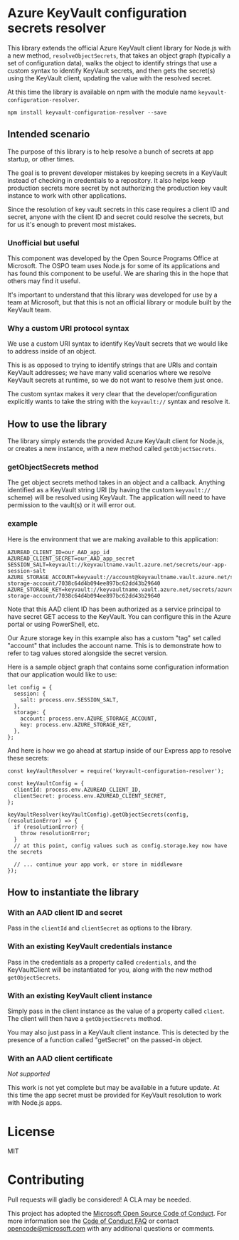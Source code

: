 # Azure KeyVault configuration secrets resolver

This library extends the official Azure KeyVault client library for Node.js with a new 
method, `resolveObjectSecrets`, that takes an object graph (typically a set of configuration 
data), walks the object to identify strings that use a custom syntax to identify KeyVault
secrets, and then gets the secret(s) using the KeyVault client, updating the value with the
resolved secret.

At this time the library is available on npm with the module name `keyvault-configuration-resolver`.

```
npm install keyvault-configuration-resolver --save
```

## Intended scenario

The purpose of this library is to help resolve a bunch of secrets at app startup, or other
times.

The goal is to prevent developer mistakes by keeping secrets in a KeyVault instead of checking in
credentials to a repository. It also helps keep production secrets more secret by not authorizing
the production key vault instance to work with other applications.

Since the resolution of key vault secrets in this case requires a client ID and secret, anyone 
with the client ID and secret could resolve the secrets, but for us it's enough to prevent most
mistakes.

### Unofficial but useful

This component was developed by the Open Source Programs Office at Microsoft. The OSPO team 
uses Node.js for some of its applications and has found this component to be useful. We are 
sharing this in the hope that others may find it useful.

It's important to understand that this library was developed for use by a team at Microsoft, but 
that this is not an official library or module built by the KeyVault team.

### Why a custom URI protocol syntax

We use a custom URI syntax to identify KeyVault secrets that we would like to address inside of 
an object.

This is as opposed to trying to identify strings that are URIs and contain KeyVault addresses; we
have many valid scenarios where we resolve KeyVault secrets at runtime, so we do not want to
resolve them just once.

The custom syntax makes it very clear that the developer/configuration explicitly wants to take
the string with the `keyvault://` syntax and resolve it.

## How to use the library

The library simply extends the provided Azure KeyVault client for Node.js, or creates a new 
instance, with a new method called `getObjectSecrets`.

### getObjectSecrets method

The get object secrets method takes in an object and a callback. Anything identified as a 
KeyVault string URI (by having the custom `keyvault://` scheme) will
be resolved using KeyVault. The application will need to have permission to the vault(s) 
or it will error out.

### example

Here is the environment that we are making available to this application:

```
AZUREAD_CLIENT_ID=our_AAD_app_id
AZUREAD_CLIENT_SECRET=our_AAD_app_secret
SESSION_SALT=keyvault://keyvaultname.vault.azure.net/secrets/our-app-session-salt
AZURE_STORAGE_ACCOUNT=keyvault://account@keyvaultname.vault.azure.net/secrets/azure-storage-account/7038c64d4b094ee897bc62dd43b29640
AZURE_STORAGE_KEY=keyvault://keyvaultname.vault.azure.net/secrets/azure-storage-account/7038c64d4b094ee897bc62dd43b29640
```

Note that this AAD client ID has been authorized as a service principal to have secret GET 
access to the KeyVault. You can configure this in the Azure portal or using PowerShell, etc.

Our Azure storage key in this example also has a custom "tag" set called "account" that 
includes the account name. This is to demonstrate how to refer to tag values stored 
alongside the secret version.

Here is a sample object graph that contains some configuration information that our 
application would like to use:

```
let config = {
  session: {
    salt: process.env.SESSION_SALT,
  },
  storage: {
    account: process.env.AZURE_STORAGE_ACCOUNT,
    key: process.env.AZURE_STORAGE_KEY,
  },
};
```

And here is how we go ahead at startup inside of our Express app to resolve these secrets:

```
const keyVaultResolver = require('keyvault-configuration-resolver');

const keyVaultConfig = {
  clientId: process.env.AZUREAD_CLIENT_ID,
  clientSecret: process.env.AZUREAD_CLIENT_SECRET,
};

keyVaultResolver(keyVaultConfig).getObjectSecrets(config, (resolutionError) => {
  if (resolutionError) {
    throw resolutionError;
  }
  // at this point, config values such as config.storage.key now have the secrets

  // ... continue your app work, or store in middleware
});
```

## How to instantiate the library

### With an AAD client ID and secret

Pass in the `clientId` and `clientSecret` as options to the library.

### With an existing KeyVault credentials instance

Pass in the credentials as a property called `credentials`, and the KeyVaultClient will be 
instantiated for you, along with the new method `getObjectSecrets`.

### With an existing KeyVault client instance

Simply pass in the client instance as the value of a property called `client`. The client 
will then have a `getObjectSecrets` method.

You may also just pass in a KeyVault client instance. This is detected by the presence of
a function called "getSecret" on the passed-in object.

### With an AAD client certificate

_Not supported_

This work is not yet complete but may be available in a future update. At this time the app 
secret must be provided for KeyVault resolution to work with Node.js apps.

# License

MIT

# Contributing

Pull requests will gladly be considered! A CLA may be needed.

This project has adopted the [Microsoft Open Source Code of
Conduct](https://opensource.microsoft.com/codeofconduct/).
For more information see the [Code of Conduct
FAQ](https://opensource.microsoft.com/codeofconduct/faq/) or
contact [opencode@microsoft.com](mailto:opencode@microsoft.com)
with any additional questions or comments.
